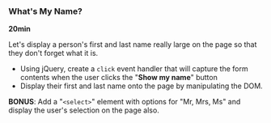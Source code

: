 ### What's My Name?

**20min**

Let's display a person's first and last name really large on the page so that they don't forget what it is.

* Using jQuery, create a ``` click ``` event handler that will capture the form contents when the user clicks the "**Show my name**" button
* Display their first and last name onto the page by manipulating the DOM.

**BONUS**: Add a "```<select>```" element with options for "Mr, Mrs, Ms" and display the user's selection on the page also.
